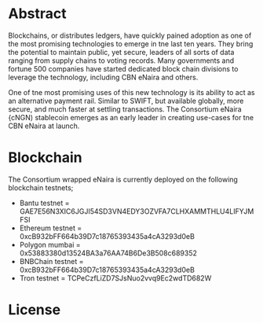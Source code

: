 # Abstract
Blockchains, or distributes ledgers, have quickly pained adoption as one of the most promising technologies to emerge in tne last ten years. They bring the potential to maintain public, yet secure, leaders of all sorts of data ranging from supply chains to voting records. Many governments and fortune 500 companies have started dedicated block chain divisions to leverage the technology, including CBN eNaira and others.

One of tne most promising uses of this new technology is its ability to act as an alternative payment rail. Similar to SWIFT, but available globally, more secure, and much faster at settling transactions. The Consortium eNaira {cNGN) stablecoin emerges as an early leader in creating use-cases for tne CBN eNaira at launch.

# Blockchain
The Consortium wrapped eNaira is currently deployed on the following blockchain testnets;
- Bantu testnet = GAE7E56N3XIC6JGJI54SD3VN4EDY3OZVFA7CLHXAMMTHLU4LIFYJMFSI
- Ethereum testnet = 0xcB932bFF664b39D7c18765393435a4cA3293d0eB
- Polygon mumbai = 0x53883380d13524BA3a76AA74B6De3B508c689352
- BNBChain testnet = 0xcB932bFF664b39D7c18765393435a4cA3293d0eB
- Tron testnet = TCPeCzfLiZD7SJsNuo2vvq9Ec2wdTD682W

# License